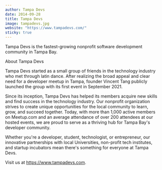 ```yaml
---
author: Tampa Devs
date: 2014-09-28
title: Tampa Devs
image: tampadevs.jpg
website: "https://www.tampadevs.com/"
sticky: true
---
```


Tampa Devs is the fastest-growing nonprofit software development community in Tampa Bay. 

About Tampa Devs

Tampa Devs started as a small group of friends in the technology industry who met through latin dance. After realizing the broad appeal and clear need for a developer meetup in Tampa, founder Vincent Tang publicly launched the group with its first event in September 2021. 

Since its inception, Tampa Devs has helped its members acquire new skills and find success in the technology industry. Our nonprofit organization strives to create unique opportunities for the local community to learn, grow, and succeed together. Today, with more than 1,000 active members on Meetup.com and an average attendance of over 200 attendees at our hosted events, we are proud to serve as a thriving hub for Tampa Bay's developer community.

Whether you're a developer, student, technologist, or entrepreneur, our innovative partnerships with local Universities, non-profit tech institutes, and startup incubators mean there's something for everyone at Tampa Devs.

Visit us at https://www.tampadevs.com.
